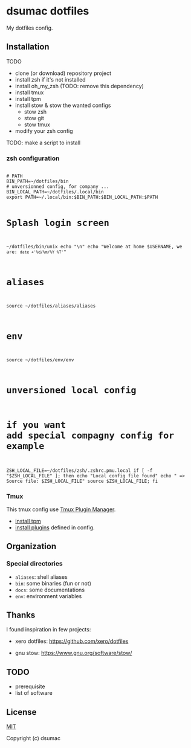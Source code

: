 # dsumac dotfiles 

My dotfiles config.

## Installation

TODO

- clone (or download) repository project
- install zsh if it's not installed
- install oh_my_zsh (TODO: remove this dependency)
- install tmux
- install tpm
- install stow & stow the wanted configs
  - stow zsh
  - stow git
  - stow tmux
- modify your zsh config 

TODO: make a script to install

### zsh configuration

<code>
# PATH
BIN_PATH=~/dotfiles/bin
# unversionned config, for company ...
BIN_LOCAL_PATH=~/dotfiles/.local/bin
export PATH=~/.local/bin:$BIN_PATH:$BIN_LOCAL_PATH:$PATH

# Splash login screen
~/dotfiles/bin/unix
echo "\n"
echo "Welcome at home $USERNAME, we are: `date +'%d/%m/%Y %T'`"

# aliases
source ~/dotfiles/aliases/aliases

# env
source ~/dotfiles/env/env

# unversioned local config
# if you want add special compagny config for example
ZSH_LOCAL_FILE=~/dotfiles/zsh/.zshrc.pmu.local
if [ -f "$ZSH_LOCAL_FILE" ]; then
    echo "Local config file found"
    echo " => Source file: $ZSH_LOCAL_FILE"
    source $ZSH_LOCAL_FILE;
fi
</code>

### Tmux
This tmux config use [Tmux Plugin Manager](https://github.com/tmux-plugins/tpm).
- [install tpm](https://github.com/tmux-plugins/tpm#installation)
- [install plugins](https://github.com/tmux-plugins/tpm#installing-plugins) defined in config.

## Organization

### Special directories

- `aliases`: shell aliases
- `bin`: some binaries (fun or not)
- `docs`: some documentations
- `env`: environment variables

## Thanks

I found inspiration in few projects:
 
- xero dotfiles:
https://github.com/xero/dotfiles

- gnu stow:
https://www.gnu.org/software/stow/

## TODO
- prerequisite
- list of software

## License

[MIT](http://opensource.org/licenses/MIT)

Copyright (c) dsumac

